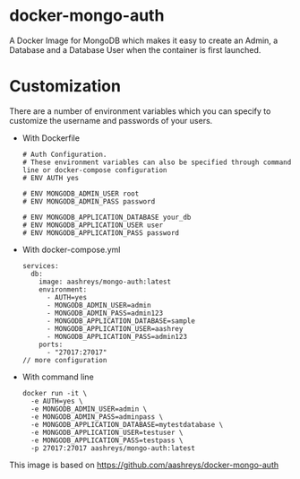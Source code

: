 # docker-mongo-auth
A Docker Image for MongoDB which makes it easy to create an Admin, a Database and a Database User when the container is first launched.

# Customization
There are a number of environment variables which you can specify to customize the username and passwords of your users. 

- With Dockerfile
  ```
  # Auth Configuration.
  # These environment variables can also be specified through command line or docker-compose configuration
  # ENV AUTH yes

  # ENV MONGODB_ADMIN_USER root
  # ENV MONGODB_ADMIN_PASS password

  # ENV MONGODB_APPLICATION_DATABASE your_db
  # ENV MONGODB_APPLICATION_USER user
  # ENV MONGODB_APPLICATION_PASS password
  ```
  
- With docker-compose.yml
  ```
  services:
    db:
      image: aashreys/mongo-auth:latest
      environment:
        - AUTH=yes
        - MONGODB_ADMIN_USER=admin
        - MONGODB_ADMIN_PASS=admin123
        - MONGODB_APPLICATION_DATABASE=sample
        - MONGODB_APPLICATION_USER=aashrey
        - MONGODB_APPLICATION_PASS=admin123
      ports:
        - "27017:27017"
  // more configuration
  ```

- With command line
  ```
  docker run -it \
    -e AUTH=yes \
    -e MONGODB_ADMIN_USER=admin \
    -e MONGODB_ADMIN_PASS=adminpass \
    -e MONGODB_APPLICATION_DATABASE=mytestdatabase \
    -e MONGODB_APPLICATION_USER=testuser \
    -e MONGODB_APPLICATION_PASS=testpass \
    -p 27017:27017 aashreys/mongo-auth:latest
  ```

This image is based on https://github.com/aashreys/docker-mongo-auth
